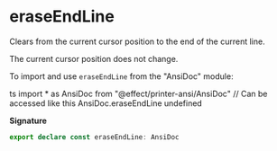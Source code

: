 # eraseEndLine

Clears from the current cursor position to the end of the current line.

The current cursor position does not change.

To import and use `eraseEndLine` from the "AnsiDoc" module:

ts
import \* as AnsiDoc from "@effect/printer-ansi/AnsiDoc"
// Can be accessed like this
AnsiDoc.eraseEndLine
undefined

**Signature**

```ts
export declare const eraseEndLine: AnsiDoc
```
